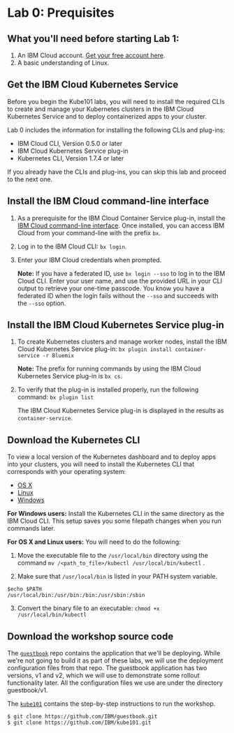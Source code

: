 # Lab 0: Prequisites

## What you'll need before starting Lab 1:
1. An IBM Cloud account. [Get your free account here](https://console.bluemix.net/dashboard/apps/).
2. A basic understanding of Linux.

## Get the IBM Cloud Kubernetes Service
Before you begin the Kube101 labs, you will need to install the required CLIs to create and manage your Kubernetes clusters in the IBM Cloud Kubernetes Service and to deploy containerized apps to your cluster.

Lab 0 includes the information for installing the following CLIs and plug-ins:

* IBM Cloud CLI, Version 0.5.0 or later
* IBM Cloud Kubernetes Service plug-in
* Kubernetes CLI, Version 1.7.4 or later

If you already have the CLIs and plug-ins, you can skip this lab and proceed to the next one.

## Install the IBM Cloud command-line interface

1. As a prerequisite for the IBM Cloud Container Service plug-in, install the [IBM Cloud command-line interface](https://clis.ng.bluemix.net/ui/home.html). Once installed, you can access IBM Cloud from your command-line with the prefix `bx`.
2. Log in to the IBM Cloud CLI: `bx login`. 
3. Enter your IBM Cloud credentials when prompted.

   **Note:** If you have a federated ID, use `bx login --sso` to log in to the IBM Cloud CLI. Enter your user name, and use the provided URL in your CLI output to retrieve your one-time passcode. You know you have a federated ID when the login fails without the `--sso` and succeeds with the `--sso` option.

## Install the IBM Cloud Kubernetes Service plug-in
1. To create Kubernetes clusters and manage worker nodes, install the IBM Cloud Kubernetes Service plug-in:
   ```bx plugin install container-service -r Bluemix```
   
   **Note:** The prefix for running commands by using the IBM Cloud Kubernetes Service plug-in is `bx cs`.

2. To verify that the plug-in is installed properly, run the following command:
```bx plugin list```

   The IBM Cloud Kubernetes Service plug-in is displayed in the results as `container-service`.

## Download the Kubernetes CLI

To view a local version of the Kubernetes dashboard and to deploy apps into your clusters, you will need to install the Kubernetes CLI that corresponds with your operating system:

* [OS X](https://storage.googleapis.com/kubernetes-release/release/v1.7.4/bin/darwin/amd64/kubectl)
* [Linux](https://storage.googleapis.com/kubernetes-release/release/v1.7.4/bin/linux/amd64/kubectl)
* [Windows](https://storage.googleapis.com/kubernetes-release/release/v1.7.4/bin/windows/amd64/kubectl.exe)

**For Windows users:** Install the Kubernetes CLI in the same directory as the IBM Cloud CLI. This setup saves you some filepath changes when you run commands later.

**For OS X and Linux users:** You will need to do the following:

1. Move the executable file to the `/usr/local/bin` directory using the command `mv /<path_to_file>/kubectl /usr/local/bin/kubectl` .

2. Make sure that `/usr/local/bin` is listed in your PATH system variable.
```
$echo $PATH
/usr/local/bin:/usr/bin:/bin:/usr/sbin:/sbin
```

3. Convert the binary file to an executable: `chmod +x /usr/local/bin/kubectl`

## Download the workshop source code

The [`guestbook`](https://github.com/IBM/guestbook) repo contains the application that we'll be deploying. 
While we're not going to build it as part of these labs, we will use the deployment configuration files from that repo. 
The guestbook application has two versions, v1 and v2, which we will use to demonstrate some rollout 
functionality later. All the configuration files we use are under the directory guestbook/v1.

The [`kube101`](https://github.com/IBM/kube101/) contains the step-by-step instructions to run the workshop.

```console
$ git clone https://github.com/IBM/guestbook.git
$ git clone https://github.com/IBM/kube101.git
```

